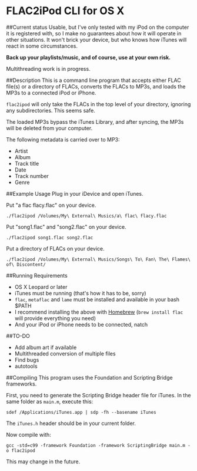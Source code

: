 # FLAC2iPod CLI for OS X

##Current status 
Usable, but I've only tested with my iPod on the computer it is registered with, 
so I make no guarantees about how it will operate in other situations.  It won't
brick your device, but who knows how iTunes will react in some circumstances.

**Back up your playlists/music, and of course, use at your own risk.**

Multithreading work is in progress.

##Description
This is a command line program that accepts either FLAC file(s) or a 
directory of FLACs, converts the FLACs to MP3s, and loads
the MP3s to a connected iPod or iPhone.

`flac2ipod` will only take the FLACs in the top level of your directory, ignoring
any subdirectories.  This seems safe.

The loaded MP3s bypass the iTunes Library, and after syncing, the MP3s
will be deleted from your computer.

The following metadata is carried over to MP3:

- Artist
- Album
- Track title
- Date
- Track number
- Genre

##Example Usage
Plug in your iDevice and open iTunes.

Put "a flac flacy.flac" on your device.

    ./flac2ipod /Volumes/My\ External\ Musics/a\ flac\ flacy.flac

Put "song1.flac" and "song2.flac" on your device.

    ./flac2ipod song1.flac song2.flac

Put a directory of FLACs on your device.

    ./flac2ipod /Volumes/My\ External\ Musics/Songs\ To\ Fan\ The\ Flames\ of\ Discontent/

##Running Requirements
- OS X Leopard or later
- iTunes must be running (that's how it has to be, sorry)
- `flac`, `metaflac` and `lame` must be installed and available in your bash $PATH
 - I recommend installing the above with [Homebrew](http://mxcl.github.com/homebrew/) (`brew install flac` will provide everything you need)
- And your iPod or iPhone needs to be connected, natch

##TO-DO
- Add album art if available
- Multithreaded conversion of multiple files
- Find bugs
- autotools

##Compiling
This program uses the Foundation and Scripting Bridge frameworks.

First, you need to generate the Scripting Bridge header file for iTunes.  In the same
folder as `main.m`, execute this:

    sdef /Applications/iTunes.app | sdp -fh --basename iTunes

The `iTunes.h` header should be in your current folder.

Now compile with:

    gcc -std=c99 -framework Foundation -framework ScriptingBridge main.m -o flac2ipod

This may change in the future.
